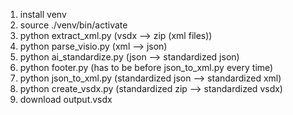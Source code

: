 1. install venv
2. source ./venv/bin/activate
3. python extract_xml.py (vsdx --> zip (xml files))
4. python parse_visio.py (xml --> json)
5. python ai_standardize.py (json --> standardized json)
6. python footer.py (has to be before json_to_xml.py every time) 
7. python json_to_xml.py (standardized json --> standardized xml)
9. python create_vsdx.py (standardized zip --> standardized vsdx)
10. download output.vsdx
